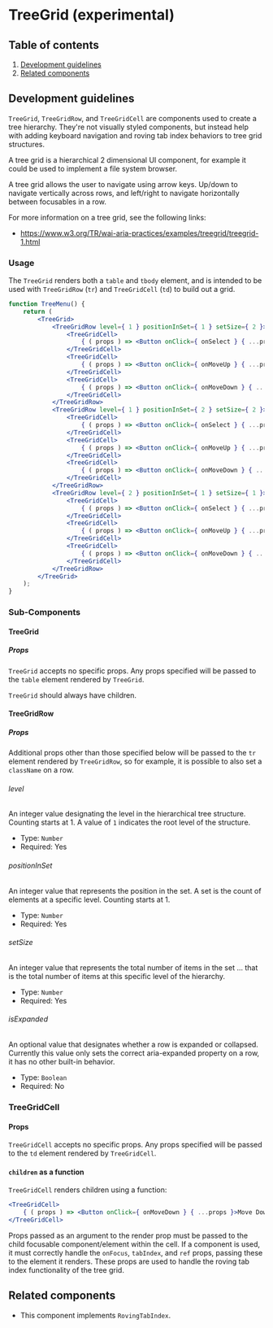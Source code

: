 # TreeGrid (experimental)

## Table of contents

1. [Development guidelines](#development-guidelines)
2. [Related components](#related-components)

## Development guidelines

`TreeGrid`, `TreeGridRow`, and `TreeGridCell` are components used to create a tree hierarchy. They're not visually styled components, but instead help with adding keyboard navigation and roving tab index behaviors to tree grid structures.

A tree grid is a hierarchical 2 dimensional UI component, for example it could be used to implement a file system browser.

A tree grid allows the user to navigate using arrow keys. Up/down to navigate vertically across rows, and left/right to navigate horizontally between focusables in a row.

For more information on a tree grid, see the following links:

- https://www.w3.org/TR/wai-aria-practices/examples/treegrid/treegrid-1.html

### Usage

The `TreeGrid` renders both a `table` and `tbody` element, and is intended to be used with `TreeGridRow` (`tr`) and `TreeGridCell` (`td`) to build out a grid.

```jsx
function TreeMenu() {
	return (
		<TreeGrid>
			<TreeGridRow level={ 1 } positionInSet={ 1 } setSize={ 2 }>
				<TreeGridCell>
					{ ( props ) => <Button onClick={ onSelect } { ...props }>Select</Button> }
				</TreeGridCell>
				<TreeGridCell>
					{ ( props ) => <Button onClick={ onMoveUp } { ...props }>Move Up</Button> }
				</TreeGridCell>
				<TreeGridCell>
					{ ( props ) => <Button onClick={ onMoveDown } { ...props }>Move Down</Button> }
				</TreeGridCell>
			</TreeGridRow>
			<TreeGridRow level={ 1 } positionInSet={ 2 } setSize={ 2 }>
				<TreeGridCell>
					{ ( props ) => <Button onClick={ onSelect } { ...props }>Select</Button> }
				</TreeGridCell>
				<TreeGridCell>
					{ ( props ) => <Button onClick={ onMoveUp } { ...props }>Move Up</Button> }
				</TreeGridCell>
				<TreeGridCell>
					{ ( props ) => <Button onClick={ onMoveDown } { ...props }>Move Down</Button> }
				</TreeGridCell>
			</TreeGridRow>
			<TreeGridRow level={ 2 } positionInSet={ 1 } setSize={ 1 }>
				<TreeGridCell>
					{ ( props ) => <Button onClick={ onSelect } { ...props }>Select</Button> }
				</TreeGridCell>
				<TreeGridCell>
					{ ( props ) => <Button onClick={ onMoveUp } { ...props }>Move Up</Button> }
				</TreeGridCell>
				<TreeGridCell>
					{ ( props ) => <Button onClick={ onMoveDown } { ...props }>Move Down</Button> }
				</TreeGridCell>
			</TreeGridRow>
		</TreeGrid>
	);
}
```

### Sub-Components

#### TreeGrid

##### Props

`TreeGrid` accepts no specific props. Any props specified will be passed to the `table` element rendered by `TreeGrid`.

`TreeGrid` should always have children.

#### TreeGridRow

##### Props

Additional props other than those specified below will be passed to the `tr` element rendered by `TreeGridRow`, so for example, it is possible to also set a `className` on a row.

###### level

An integer value designating the level in the hierarchical tree structure. Counting starts at 1. A value of `1` indicates the root level of the structure.

- Type: `Number`
- Required: Yes

###### positionInSet

An integer value that represents the position in the set. A set is the count of elements at a specific level. Counting starts at 1.

- Type: `Number`
- Required: Yes

###### setSize

An integer value that represents the total number of items in the set ... that is the total number of items at this specific level of the hierarchy.

- Type: `Number`
- Required: Yes

###### isExpanded

An optional value that designates whether a row is expanded or collapsed. Currently this value only sets the correct aria-expanded property on a row, it has no other built-in behavior.

- Type: `Boolean`
- Required: No

### TreeGridCell

#### Props

`TreeGridCell` accepts no specific props. Any props specified will be passed to the `td` element rendered by `TreeGridCell`.

#### `children` as a function

`TreeGridCell` renders children using a function:

```jsx
<TreeGridCell>
	{ ( props ) => <Button onClick={ onMoveDown } { ...props }>Move Down</Button> }
</TreeGridCell>
```

Props passed as an argument to the render prop must be passed to the child focusable component/element within the cell. If a component is used, it must correctly handle the `onFocus`, `tabIndex`, and `ref` props, passing these to the element it renders. These props are used to handle the roving tab index functionality of the tree grid.

## Related components
- This component implements `RovingTabIndex`.
